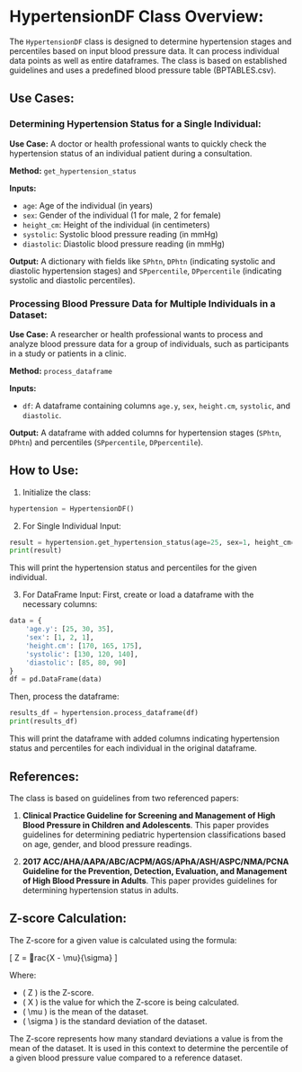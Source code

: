 
HypertensionDF Class Overview:
==============================

The `HypertensionDF` class is designed to determine hypertension stages and percentiles based on input blood pressure data. It can process individual data points as well as entire dataframes. The class is based on established guidelines and uses a predefined blood pressure table (BPTABLES.csv).

Use Cases:
----------

### Determining Hypertension Status for a Single Individual:

**Use Case:** A doctor or health professional wants to quickly check the hypertension status of an individual patient during a consultation.

**Method:** `get_hypertension_status`

**Inputs:**
- `age`: Age of the individual (in years)
- `sex`: Gender of the individual (1 for male, 2 for female)
- `height_cm`: Height of the individual (in centimeters)
- `systolic`: Systolic blood pressure reading (in mmHg)
- `diastolic`: Diastolic blood pressure reading (in mmHg)

**Output:** A dictionary with fields like `SPhtn`, `DPhtn` (indicating systolic and diastolic hypertension stages) and `SPpercentile`, `DPpercentile` (indicating systolic and diastolic percentiles).

### Processing Blood Pressure Data for Multiple Individuals in a Dataset:

**Use Case:** A researcher or health professional wants to process and analyze blood pressure data for a group of individuals, such as participants in a study or patients in a clinic.

**Method:** `process_dataframe`

**Inputs:**
- `df`: A dataframe containing columns `age.y`, `sex`, `height.cm`, `systolic`, and `diastolic`.

**Output:** A dataframe with added columns for hypertension stages (`SPhtn`, `DPhtn`) and percentiles (`SPpercentile`, `DPpercentile`).

How to Use:
-----------

1. Initialize the class:
```python
hypertension = HypertensionDF()
```
2. For Single Individual Input:
```python
result = hypertension.get_hypertension_status(age=25, sex=1, height_cm=170, systolic=130, diastolic=85)
print(result)
```
This will print the hypertension status and percentiles for the given individual.

3. For DataFrame Input:
First, create or load a dataframe with the necessary columns:
```python
data = {
    'age.y': [25, 30, 35],
    'sex': [1, 2, 1],
    'height.cm': [170, 165, 175],
    'systolic': [130, 120, 140],
    'diastolic': [85, 80, 90]
}
df = pd.DataFrame(data)
```
Then, process the dataframe:
```python
results_df = hypertension.process_dataframe(df)
print(results_df)
```
This will print the dataframe with added columns indicating hypertension status and percentiles for each individual in the original dataframe.

References:
-----------

The class is based on guidelines from two referenced papers:

1. **Clinical Practice Guideline for Screening and Management of High Blood Pressure in Children and Adolescents**. This paper provides guidelines for determining pediatric hypertension classifications based on age, gender, and blood pressure readings.

2. **2017 ACC/AHA/AAPA/ABC/ACPM/AGS/APhA/ASH/ASPC/NMA/PCNA Guideline for the Prevention, Detection, Evaluation, and Management of High Blood Pressure in Adults**. This paper provides guidelines for determining hypertension status in adults.

Z-score Calculation:
--------------------

The Z-score for a given value is calculated using the formula:

\[ Z = rac{X - \mu}{\sigma} \]

Where:
- \( Z \) is the Z-score.
- \( X \) is the value for which the Z-score is being calculated.
- \( \mu \) is the mean of the dataset.
- \( \sigma \) is the standard deviation of the dataset.

The Z-score represents how many standard deviations a value is from the mean of the dataset. It is used in this context to determine the percentile of a given blood pressure value compared to a reference dataset.
